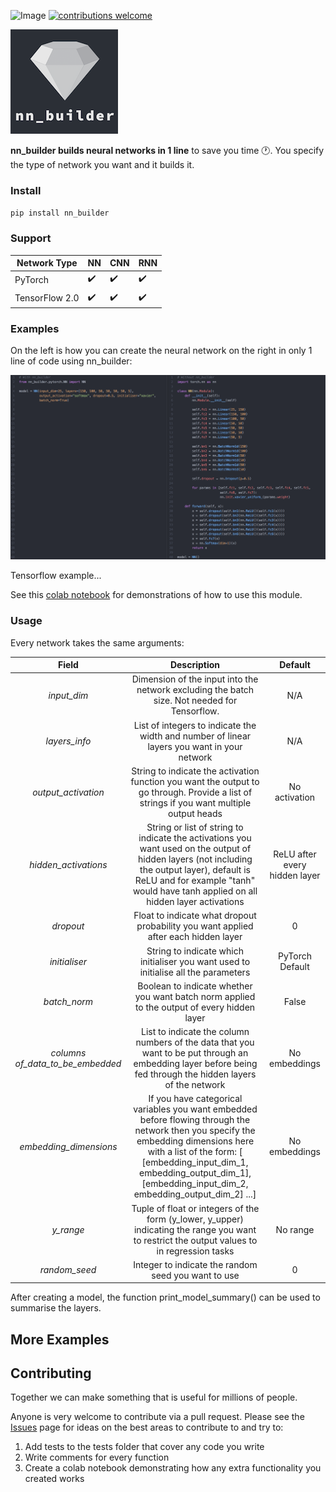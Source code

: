 ![Image](https://travis-ci.org/p-christ/nn_builder.svg?branch=master) [![contributions welcome](https://img.shields.io/badge/contributions-welcome-brightgreen.svg?style=flat)](https://github.com/dwyl/esta/issues) 


![nn_builder](miscellaneous/material_for_readme/nn_builder_new.png)


**nn_builder builds neural networks in 1 line** to save you time :clock1:. You specify the type of network you want and it builds it.

### Install

`pip install nn_builder`


### Support

| Network Type       | **NN**  | **CNN** | **RNN** |
| ------- | ------- | ------- | ------- |
| PyTorch     | :heavy_check_mark: | :heavy_check_mark:    | :heavy_check_mark:    |
| TensorFlow 2.0  |        :heavy_check_mark:  |  :heavy_check_mark: | :heavy_check_mark: |                             |



### Examples

On the left is how you can create the neural network on the right in only 1 line of code using nn_builder:

![Screenshot](miscellaneous/material_for_readme/nn_builder_use_case.png)

Tensorflow example... 

See this [colab notebook](https://colab.research.google.com/drive/1abxTEaUrJqbTuk8e8tOa3y9DYQQVrF_N) for demonstrations 
of how to use this module.  


### Usage

Every network takes the same arguments: 

| Field | Description | Default |
| :---: | :----------: | :---: |
| *input_dim*| Dimension of the input into the network excluding the batch size. Not needed for Tensorflow.  | N/A |
| *layers_info* | List of integers to indicate the width and number of linear layers you want in your network | N/A |
| *output_activation* | String to indicate the activation function you want the output to go through. Provide a list of strings if you want multiple output heads | No activation |                              
| *hidden_activations* | String or list of string to indicate the activations you want used on the output of hidden layers (not including the output layer), default is ReLU and for example "tanh" would have tanh applied on all hidden layer activations | ReLU after every hidden layer |
| *dropout* | Float to indicate what dropout probability you want applied after each hidden layer | 0 |
| *initialiser* | String to indicate which initialiser you want used to initialise all the parameters | PyTorch Default |
| *batch_norm* | Boolean to indicate whether you want batch norm applied to the output of every hidden layer | False |
| *columns of_data_to_be_embedded* | List to indicate the column numbers of the data that you want to be put through an embedding layer before being fed through the hidden layers of the network | No embeddings |
| *embedding_dimensions* | If you have categorical variables you want embedded before flowing through the network then you specify the embedding dimensions here with a list of the form: [ [embedding_input_dim_1, embedding_output_dim_1], [embedding_input_dim_2, embedding_output_dim_2] ...] | No embeddings |
| *y_range* | Tuple of float or integers of the form (y_lower, y_upper) indicating the range you want to restrict the output values to in regression tasks | No range |
| *random_seed* | Integer to indicate the random seed you want to use | 0 |


After creating a model, the function print_model_summary() can be used to summarise the layers.  

## More Examples

## Contributing

Together we can make something that is useful for millions of people. 

Anyone is very welcome to contribute via a pull request. Please see the [Issues](https://github.com/p-christ/nn_builder/issues) 
page for ideas on the best areas to contribute to and try to:
1. Add tests to the tests folder that cover any code you write
1. Write comments for every function
1. Create a colab notebook demonstrating how any extra functionality you created works 

 



